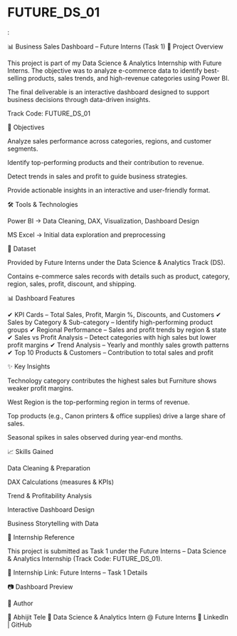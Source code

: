 # FUTURE_DS_01

:

📊 Business Sales Dashboard – Future Interns (Task 1)
📌 Project Overview

This project is part of my Data Science & Analytics Internship with Future Interns.
The objective was to analyze e-commerce data to identify best-selling products, sales trends, and high-revenue categories using Power BI.

The final deliverable is an interactive dashboard designed to support business decisions through data-driven insights.

Track Code: FUTURE_DS_01

🎯 Objectives

Analyze sales performance across categories, regions, and customer segments.

Identify top-performing products and their contribution to revenue.

Detect trends in sales and profit to guide business strategies.

Provide actionable insights in an interactive and user-friendly format.

🛠 Tools & Technologies

Power BI → Data Cleaning, DAX, Visualization, Dashboard Design

MS Excel → Initial data exploration and preprocessing

📂 Dataset

Provided by Future Interns under the Data Science & Analytics Track (DS).

Contains e-commerce sales records with details such as product, category, region, sales, profit, discount, and shipping.

📊 Dashboard Features

✔ KPI Cards – Total Sales, Profit, Margin %, Discounts, and Customers
✔ Sales by Category & Sub-category – Identify high-performing product groups
✔ Regional Performance – Sales and profit trends by region & state
✔ Sales vs Profit Analysis – Detect categories with high sales but lower profit margins
✔ Trend Analysis – Yearly and monthly sales growth patterns
✔ Top 10 Products & Customers – Contribution to total sales and profit

✨ Key Insights

Technology category contributes the highest sales but Furniture shows weaker profit margins.

West Region is the top-performing region in terms of revenue.

Top products (e.g., Canon printers & office supplies) drive a large share of sales.

Seasonal spikes in sales observed during year-end months.

📈 Skills Gained

Data Cleaning & Preparation

DAX Calculations (measures & KPIs)

Trend & Profitability Analysis

Interactive Dashboard Design

Business Storytelling with Data

📌 Internship Reference

This project is submitted as Task 1 under the Future Interns – Data Science & Analytics Internship (Track Code: FUTURE_DS_01).

🔗 Internship Link: Future Interns – Task 1 Details

📷 Dashboard Preview



🚀 Author

👤 Abhijit Tele
📍 Data Science & Analytics Intern @ Future Interns
🔗 LinkedIn
 | GitHub
